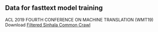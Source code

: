 ## Data for fasttext model training

ACL 2019 FOURTH CONFERENCE ON MACHINE TRANSLATION (WMT19)
Download 
[Filtered Sinhala Common Crawl](http://data.statmt.org/wmt19/parallel-corpus-filtering/commoncrawl.deduped.si.xz)
<!--stackedit_data:
eyJoaXN0b3J5IjpbLTEyMDU5OTc0NzksLTIwODg3NDY2MTJdfQ
==
-->